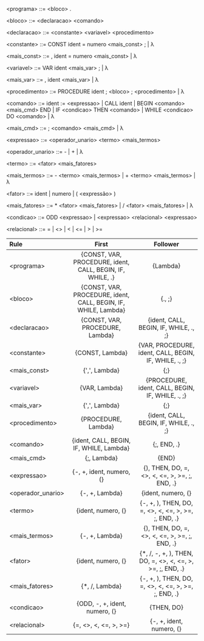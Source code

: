 \<programa> ::= \<bloco> .

\<bloco> ::= \<declaracao> \<comando>

\<declaracao> ::= \<constante> \<variavel> \<procedimento>

\<constante> ::= CONST ident = numero \<mais\_const> ; | λ

\<mais\_const> ::= , ident = numero \<mais\_const> | λ

\<variavel> ::= VAR ident \<mais\_var> ; | λ

\<mais\_var> ::= , ident \<mais\_var> | λ

\<procedimento> ::= PROCEDURE ident ; \<bloco> ; \<procedimento> | λ

\<comando> ::= ident := \<expressao>
    | CALL ident
    | BEGIN \<comando> \<mais\_cmd> END
    | IF \<condicao> THEN \<comando>
    | WHILE \<condicao> DO \<comando>
    | λ

\<mais\_cmd> ::= ; \<comando> \<mais\_cmd> | λ

\<expressao> ::= \<operador\_unario> \<termo> \<mais\_termos>

\<operador\_unario> ::= - | + | λ

\<termo> ::= \<fator> \<mais\_fatores>

\<mais\_termos> ::= - \<termo> \<mais\_termos> | + \<termo> \<mais\_termos> | λ

\<fator> ::= ident | numero | ( \<expressão> )

\<mais\_fatores> ::= * \<fator> \<mais\_fatores> | / \<fator> \<mais\_fatores> | λ

\<condicao> ::= ODD \<expressao>
    | \<expressao> \<relacional> \<expressao>

\<relacional> ::= = | <> | < | <= | > | >=


| Rule | First | Follower |
| :--- | :---: | :------: |
| \<programa> | {CONST, VAR, PROCEDURE, ident, CALL, BEGIN, IF, WHILE, .} | {Lambda} |
| \<bloco> | {CONST, VAR, PROCEDURE, ident, CALL, BEGIN, IF, WHILE, Lambda} | {., ;} |
| \<declaracao> | {CONST, VAR, PROCEDURE, Lambda} | {ident, CALL, BEGIN, IF, WHILE, ., ;} |
| \<constante> | {CONST, Lambda} | {VAR, PROCEDURE, ident, CALL, BEGIN, IF, WHILE, ., ;} |
| \<mais\_const> | {',', Lambda} | {;} |
| \<variavel> | {VAR, Lambda} | {PROCEDURE, ident, CALL, BEGIN, IF, WHILE, ., ;} |
| \<mais\_var> | {',', Lambda} | {;} |
| \<procedimento> | {PROCEDURE, Lambda} | {ident, CALL, BEGIN, IF, WHILE, ., ;} |
| \<comando> | {ident, CALL, BEGIN, IF, WHILE, Lambda} | {;, END, .} |
| \<mais\_cmd> | {;, Lambda} | {END} |
| \<expressao> | {-, +, ident, numero, (} | {), THEN, DO, =, <>, <, <=, >, >=, ;, END, .} |
| \<operador\_unario> | {-, +, Lambda} | {ident, numero, (} |
| \<termo> | {ident, numero, (} | {-, +, ), THEN, DO, =, <>, <, <=, >, >=, ;, END, .} |
| \<mais\_termos> | {-, +, Lambda} | {), THEN, DO, =, <>, <, <=, >, >=, ;, END, .} |
| \<fator> | {ident, numero, (} | {\*, /, -, +, ), THEN, DO, =, <>, <, <=, >, >=, ;, END, .} |
| \<mais\_fatores> | {\*, /, Lambda} | {-, +, ), THEN, DO, =, <>, <, <=, >, >=, ;, END, .} |
| \<condicao> | {ODD, -, +, ident, numero, (} | {THEN, DO} |
| \<relacional> | {=, <>, <, <=, >, >=} | {-, +, ident, numero, (} | 

